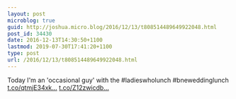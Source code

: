 ```yaml
---
layout: post
microblog: true
guid: http://joshua.micro.blog/2016/12/13/t808514489649922048.html
post_id: 34430
date: 2016-12-13T14:30:50+1100
lastmod: 2019-07-30T17:41:20+1100
type: post
url: /2016/12/13/t808514489649922048.html
---
```

Today I'm an 'occasional guy' with the #ladieswholunch #bneweddinglunch [t.co/qtmjE34xk...](https://t.co/qtmjE34xkf) [t.co/Z12zwicdb...](https://t.co/Z12zwicdbs)
